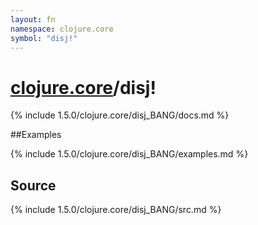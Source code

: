 ```yaml
---
layout: fn
namespace: clojure.core
symbol: "disj!"
---
```


# [clojure.core](../)/disj!

{% include 1.5.0/clojure.core/disj_BANG/docs.md %}

##Examples

{% include 1.5.0/clojure.core/disj_BANG/examples.md %}
## Source
{% include 1.5.0/clojure.core/disj_BANG/src.md %}

